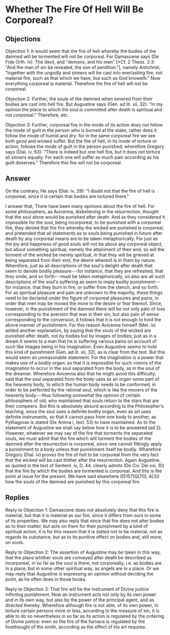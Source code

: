 # Whether The Fire Of Hell Will Be Corporeal?

## Objections

Objection 1: It would seem that the fire of hell whereby the bodies of the damned will be tormented will not be corporeal. For Damascene says (De Fide Orth. iv): The devil, and "demons, and his men" [*Cf. 2 Thess. 2:3: "And the man of sin be revealed, the son of perdition."], namely Antichrist, "together with the ungodly and sinners will be cast into everlasting fire, not material fire, such as that which we have, but such as God knoweth." Now everything corporeal is material. Therefore the fire of hell will not be corporeal.

Objection 2: Further, the souls of the damned when severed from their bodies are cast into hell fire. But Augustine says (Gen. ad lit. xii, 32): "In my opinion the place to which the soul is committed after death is spiritual and not corporeal." Therefore, etc.

Objection 3: Further, corporeal fire in the mode of its action does not follow the mode of guilt in the person who is burned at the stake, rather does it follow the mode of humid and dry: for in the same corporeal fire we see both good and wicked suffer. But the fire of hell, in its mode of torture or action, follows the mode of guilt in the person punished; wherefore Gregory says (Dial. iv, 63): "There is indeed but one hell fire, but it does not torture all sinners equally. For each one will suffer as much pain according as his guilt deserves." Therefore this fire will not be corporeal.

## Answer

On the contrary, He says (Dial. iv, 29): "I doubt not that the fire of hell is corporeal, since it is certain that bodies are tortured there."

I answer that, There have been many opinions about the fire of hell. For some philosophers, as Avicenna, disbelieving in the resurrection, thought that the soul alone would be punished after death. And as they considered it impossible for the soul, being incorporeal, to be punished with a corporeal fire, they denied that the fire whereby the wicked are punished is corporeal, and pretended that all statements as to souls being punished in future after death by any corporeal means are to be taken metaphorically. For just as the joy and happiness of good souls will not be about any corporeal object, but about something spiritual, namely the attainment of their end, so will the torment of the wicked be merely spiritual, in that they will be grieved at being separated from their end, the desire whereof is in them by nature. Wherefore, just as all descriptions of the soul's delight after death that seem to denote bodily pleasure---for instance, that they are refreshed, that they smile, and so forth---must be taken metaphorically, so also are all such descriptions of the soul's suffering as seem to imply bodily punishment---for instance, that they burn in fire, or suffer from the stench, and so forth. For as spiritual pleasure and pain are unknown to the majority, these things need to be declared under the figure of corporeal pleasures and pains, in order that men may be moved the more to the desire or fear thereof. Since, however, in the punishment of the damned there will be not only pain of loss corresponding to the aversion that was in their sin, but also pain of sense corresponding to the conversion, it follows that it is not enough to hold the above manner of punishment. For this reason Avicenna himself (Met. ix) added another explanation, by saying that the souls of the wicked are punished after death, not by bodies but by images of bodies; just as in a dream it seems to a man that he is suffering various pains on account of such like images being in his imagination. Even Augustine seems to hold this kind of punishment (Gen. ad lit. xii, 32), as is clear from the text. But this would seem an unreasonable statement. For the imagination is a power that makes use of a bodily organ: so that it is impossible for such visions of the imagination to occur in the soul separated from the body, as in the soul of the dreamer. Wherefore Avicenna also that he might avoid this difficulty, said that the soul separated from the body uses as an organ some part of the heavenly body, to which the human body needs to be conformed, in order to be perfected by the rational soul, which is like the movers of the heavenly body---thus following somewhat the opinion of certain philosophers of old, who maintained that souls return to the stars that are their compeers. But this is absolutely absurd according to the Philosopher's teaching, since the soul uses a definite bodily organ, even as art uses definite instruments, so that it cannot pass from one body to another, as Pythagoras is stated (De Anima i, text. 53) to have maintained. As to the statement of Augustine we shall say below how it is to be answered (ad 2). However, whatever we may say of the fire that torments the separated souls, we must admit that the fire which will torment the bodies of the damned after the resurrection is corporeal, since one cannot fittingly apply a punishment to a body unless that punishment itself be bodily. Wherefore Gregory (Dial. iv) proves the fire of hell to be corporeal from the very fact that the wicked will be cast thither after the resurrection. Again Augustine, as quoted in the text of Sentent. iv, D, 44, clearly admits (De Civ. Dei xxi, 10) that the fire by which the bodies are tormented is corporeal. And this is the point at issue for the present. We have said elsewhere ([5157]Q[70], A[3]) how the souls of the damned are punished by this corporeal fire.

## Replies

Reply to Objection 1: Damascene does not absolutely deny that this fire is material, but that it is material as our fire, since it differs from ours in some of its properties. We may also reply that since that fire does not alter bodies as to their matter, but acts on them for their punishment by a kind of spiritual action, it is for this reason that it is stated not to be material, not as regards its substance, but as to its punitive effect on bodies and, still more, on souls.

Reply to Objection 2: The assertion of Augustine may be taken in this way, that the place whither souls are conveyed after death be described as incorporeal, in so far as the soul is there, not corporeally, i.e. as bodies are in a place, but in some other spiritual way, as angels are in a place. Or we may reply that Augustine is expressing an opinion without deciding the point, as he often does in those books.

Reply to Objection 3: That fire will be the instrument of Divine justice inflicting punishment. Now an instrument acts not only by its own power and in its own way, but also by the power of the principal agent, and as directed thereby. Wherefore although fire is not able, of its own power, to torture certain persons more or less, according to the measure of sin, it is able to do so nevertheless in so far as its action is regulated by the ordering of Divine justice: even so the fire of the furnace is regulated by the forethought of the smith, according as the effect of his art requires.